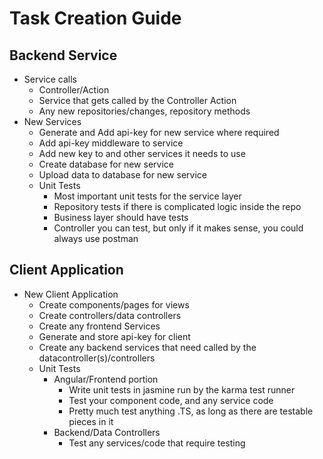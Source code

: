 # Task Creation Guide

## Backend Service 
	
- Service calls
  - Controller/Action
  - Service that gets called by the Controller Action
  - Any new repositories/changes, repository methods
- New Services
  - Generate and Add api-key for new service where required
  - Add api-key middleware to service
  - Add new key to and other services it needs to use
  - Create database for new service
  - Upload data to database for new service
  - Unit Tests
    - Most important unit tests for the service layer
    - Repository tests if there is complicated logic inside the repo
    - Business layer should have tests 
    - Controller you can test, but only if it makes sense, you could always use postman 


## Client Application
- New Client Application
  - Create components/pages for views
  - Create controllers/data controllers
  - Create any frontend Services
  - Generate and store api-key for client 
  - Create any backend services that need called by the datacontroller(s)/controllers
  - Unit Tests
    - Angular/Frontend portion
      - Write unit tests in jasmine run by the karma test runner
      - Test your component code, and any service code
      - Pretty much test anything .TS, as long as there are testable pieces in it
    - Backend/Data Controllers
      - Test any services/code that require testing
